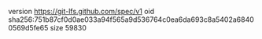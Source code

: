 version https://git-lfs.github.com/spec/v1
oid sha256:751b87cf0d0ae033a94f565a9d536764c0ea6da693c8a5402a68400569d5fe65
size 59830
